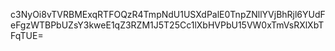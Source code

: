 c3NyOi8vTVRBMExqRTFOQzR4TmpNdU1USXdPalE0TnpZNllYVjBhRjl6YUdFeFgzWTBPbUZsY3kweE1qZ3RZM1J5T25Cc1lXbHVPbU15VW0xTmVsRXlXbTFqTUE=